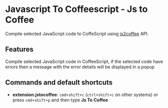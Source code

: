 # Javascript To Coffeescript - Js to Coffee

Compile selected JavaScript code to CoffeScript using [js2coffee](http://js2.coffee/) API.

## Features

Compile selected JavaScript code in CoffeeScript, if the selected code have errors then a message with the error details will be displayed in a popup

## Commands and default shortcuts

* **extension.jstocoffee**: `cmd+shift+c` (`ctrl+shift+c` on other systems) or press `cmd+shift+p` and then type **Js To Coffee**
